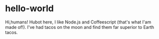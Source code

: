 # hello-world
Hi,humans!
Hubot here, I like Node.js and Coffeescript (that's what I'am made of!).
I've had tacos on the moon and find them far superior to Earth tacos.
